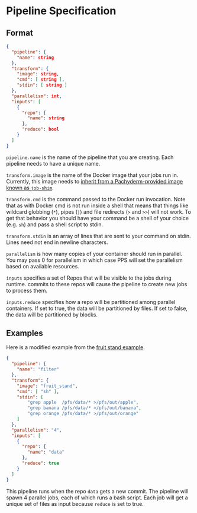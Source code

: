 # Pipeline Specification

## Format

```json
{
  "pipeline": {
    "name": string
  },
  "transform": {
    "image": string,
    "cmd": [ string ],
    "stdin": [ string ]
  },
  "parallelism": int,
  "inputs": [
    {
      "repo": {
        "name": string
      },
      "reduce": bool
    }
  ]
}
```

`pipeline.name` is the name of the pipeline that you are creating.  Each pipeline needs to have a unique name.

`transform.image` is the name of the Docker image that your jobs run in.  Currently, this image needs to [inherit from a Pachyderm-provided image known as `job-shim`](https://github.com/pachyderm/pachyderm/blob/fae98e54af0d6932e258e4b0df4ea784414c921e/examples/fruit_stand/Dockerfile#L1).

`transform.cmd` is the command passed to the Docker run invocation.  Note that as with Docker cmd is not run inside a shell that means that things like wildcard globbing (`*`), pipes (`|`) and file redirects (`>` and `>>`) will not work.  To get that behavior you should have your command be a shell of your choice (e.g. `sh`) and pass a shell script to stdin.

`transform.stdin` is an array of lines that are sent to your command on stdin.  Lines need not end in newline characters.

`parallelism` is how many copies of your container should run in parallel.  You may pass 0 for parallelism in which case PPS will set the parallelism based on available resources.

`inputs` specifies a set of Repos that will be visible to the jobs during runtime. commits to these repos will cause the pipeline to create new jobs to process them.

`inputs.reduce` specifies how a repo will be partitioned among parallel containers.  If set to true, the data will be partitioned by files.  If set to false, the data will be partitioned by blocks.

## Examples

Here is a modified example from the [fruit stand example](../examples/fruit_stand/GUIDE.md).

```json
{
  "pipeline": {
    "name": "filter"
  },
  "transform": {
    "image": "fruit_stand",
    "cmd": [ "sh" ],
    "stdin": [
        "grep apple  /pfs/data/* >/pfs/out/apple",
        "grep banana /pfs/data/* >/pfs/out/banana",
        "grep orange /pfs/data/* >/pfs/out/orange"
    ]
  },
  "parallelism": "4",
  "inputs": [
    {
      "repo": {
        "name": "data"
      },
      "reduce": true
    }
  ]
}
```

This pipeline runs when the repo `data` gets a new commit.  The pipeline will spawn 4 parallel jobs, each of which runs a bash script.  Each job will get a unique set of files as input because `reduce` is set to true.

